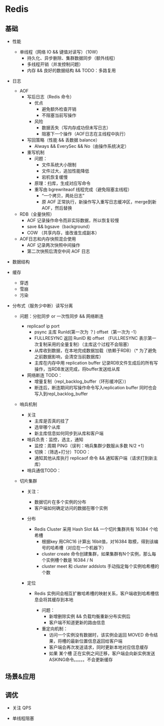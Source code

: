 # Redis

## 基础

- 性能

  - 单线程（网络 IO && 键值对读写）（10W）
    - 持久化、异步删除、集群数据同步（额外线程）
    - 多线程开销（并发控制问题）
    - 内存 && 良好的数据结构 && TODO：多路复用

- 日志

  - AOF
    - 写后日志（Redis 命令）
      - 优点
        - 避免额外检查开销
        - 不阻塞当前写操作
      - 风险
        - 数据丢失（写内存成功但未写日志）
        - 阻塞下一个操作（AOF日志在主线程中执行）
    - 写回策略（性能 && 丢数据 balance）
      - Always && EverySec && No（由操作系统决定）
    - 重写机制
      - 问题：
        - 文件系统大小限制
        - 文件过大，追加性能降低
        - 宕机恢复缓慢
      - 原理：扫库，生成对应写命令
      - 重写由 bgrewriteaof 线程完成（避免阻塞主线程）
        - “一个拷贝，两处日志”
        - 原 AOF 正常执行，新操作写入重写日志缓冲区，merge到新AOF，然后替换
  - RDB（全量快照）
    - AOF 记录操作命令而非实际数据，所以恢复较慢
    - save && bgsave（background）
    - COW （共享内存，谁改谁生成副本）
  - AOF日志和内存快照混合使用
    - AOF 记录两次快照中间操作
    - 第二次快照后清空中间 AOF 日志

- 数据结构

- 缓存

  - 穿透
  - 雪崩
  - 污染

- 分布式（服务少中断）读写分离

  - 问题：分批同步 or 一次性同步 && 网络断连 

    - replicaof ip port
      - psync 主库 RunId(第一次为 ？) offset（第一次为 -1）
      - FULLRESYNC 返回 RunID 和 offset （FULLRESYNC 表示第一次复制采用的全量复制）（主库这个过程不会阻塞）
      - 从库收到数据，在本地完成数据加载（依赖于RDB）（* 为了避免之前数据影响，会清空当前数据库）
      - 主库在内存中用 replication buffer 记录RDB文件生成后的所有写操作，当RDB发送完成，将buffer发送给从库
    - 网络断连 TODO：
      - 增量复制（repl_backlog_buffer（环形缓冲区）)
      - 断连后，断连期间的写操作命令写入replication buffer 同时也会写入到repl_backlog_buffer

  - 哨兵机制

    - 关注
      - 主库是否真的挂了
      - 选举哪个从库
      - 新主库信息如何同步到从库和客户端
    - 哨兵负责：监控，选主，通知
      - 监控：周期 PING（误判：哨兵集群少数服从多数 N/2 +1）
      - 切换：（筛选+打分）TODO：
      - 通知其他从库执行 replicaof 命令 && 通知客户端（请求打到新主库）
    - 哨兵通信TODO：

  - 切片集群

    - 关注：

      - 数据切片在多个实例的分布
      - 客户端如何确定访问的数据在哪个实例

    - 分布

      - Redis Cluster 采用 Hash Slot && 一个切片集群共有 16384 个哈希槽
        - 根据key 用CRC16 计算出 16bit值，对16384 取模，得到该编号的哈希槽（对应在一个机器下）
        - cluster create 命令创建集群，如果集群有N个实例，那么每个实例槽个数是 16384 / N
        - cluster meet  和 cluster addslots 手动指定每个实例哈希槽的个数

    - 定位

      - Redis 实例间会相互扩散哈希槽的映射关系，客户端收到哈希槽信息会将其缓存到本地

        - 问题：
          - 新增删除实例 && 负载均衡重新分布实例后
          - 客户端不知道更新的路由信息
        - 重定向机制：
          - 访问一个实例没有数据时，该实例会返回 MOVED 命令结果，将槽的最新位置信息返回给客户端
          - 客户端会再次发送请求，同时更新本地对应信息缓存
          - 如果 某个槽 正在实例之间迁移，客户端会向新实例发送ASKING命令。。。。。不会更新缓存

        

## 场景&应用

## 调优

- 关注 QPS

- 单线程阻塞